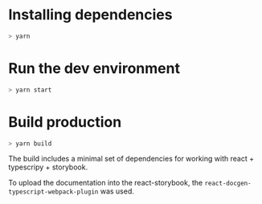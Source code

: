 # Installing dependencies

```sh
> yarn
```

# Run the dev environment

```sh
> yarn start
```

# Build production

```sh
> yarn build
```

The build includes a minimal set of dependencies for working with react + typescripy + storybook.

To upload the documentation into the react-storybook, the `react-docgen-typescript-webpack-plugin` was used.
